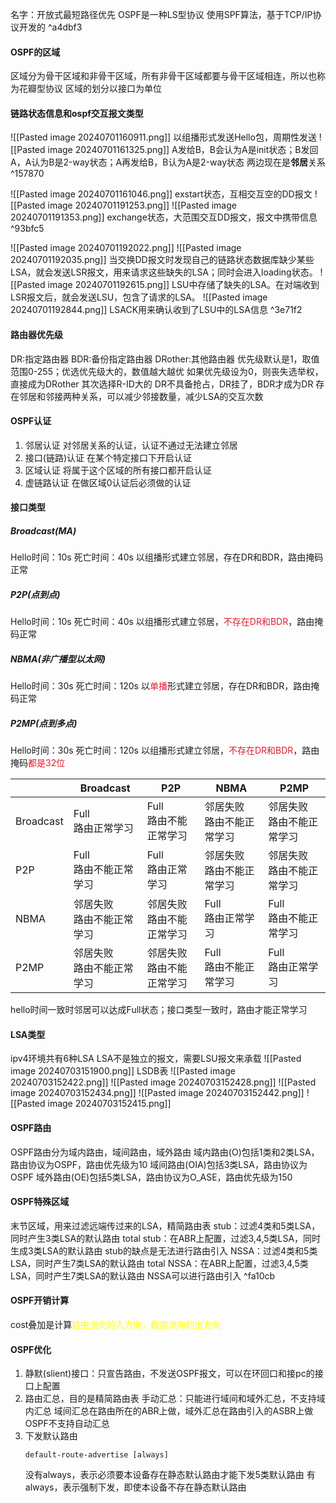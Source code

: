 名字：开放式最短路径优先
OSPF是一种LS型协议
使用SPF算法，基于TCP/IP协议开发的 ^a4dbf3
#### OSPF的区域
区域分为骨干区域和非骨干区域，所有非骨干区域都要与骨干区域相连，所以也称为花瓣型协议
区域的划分以接口为单位


#### 链路状态信息和ospf交互报文类型
![[Pasted image 20240701160911.png]]
以组播形式发送Hello包，周期性发送
![[Pasted image 20240701161325.png]]
A发给B，B会认为A是init状态；B发回A，A认为B是2-way状态；A再发给B，B认为A是2-way状态
两边现在是**邻居**关系 ^157870

![[Pasted image 20240701161046.png]]
exstart状态，互相交互空的DD报文
![[Pasted image 20240701191253.png]]
![[Pasted image 20240701191353.png]]
exchange状态，大范围交互DD报文，报文中携带信息 ^93bfc5

![[Pasted image 20240701192022.png]]
![[Pasted image 20240701192035.png]]
当交换DD报文时发现自己的链路状态数据库缺少某些LSA，就会发送LSR报文，用来请求这些缺失的LSA；同时会进入loading状态。
![[Pasted image 20240701192615.png]]
LSU中存储了缺失的LSA。在对端收到LSR报文后，就会发送LSU，包含了请求的LSA。
![[Pasted image 20240701192844.png]]
LSACK用来确认收到了LSU中的LSA信息 ^3e71f2

#### 路由器优先级
DR:指定路由器
BDR:备份指定路由器
DRother:其他路由器
优先级默认是1，取值范围0-255；优选优先级大的，数值越大越优
如果优先级设为0，则丧失选举权，直接成为DRother
其次选择R-ID大的
DR不具备抢占，DR挂了，BDR才成为DR
存在邻居和邻接两种关系，可以减少邻接数量，减少LSA的交互次数

#### OSPF认证
1. 邻居认证
   对邻居关系的认证，认证不通过无法建立邻居
2. 接口(链路)认证
   在某个特定接口下开启认证
3. 区域认证
   将属于这个区域的所有接口都开启认证
4. 虚链路认证
   在做区域0认证后必须做的认证
#### 接口类型
##### Broadcast(MA)
Hello时间：10s
死亡时间：40s
以组播形式建立邻居，存在DR和BDR，路由掩码正常
##### P2P(点到点)
Hello时间：10s
死亡时间：40s
以组播形式建立邻居，<font style="color:#de1c31">不存在DR和BDR</font>，路由掩码正常
##### NBMA(非广播型以太网)
Hello时间：30s
死亡时间：120s
以<font style="color:#de1c31">单播</font>形式建立邻居，存在DR和BDR，路由掩码正常
##### P2MP(点到多点)
Hello时间：30s
死亡时间：120s
以组播形式建立邻居，<font style="color:#de1c31">不存在DR和BDR</font>，路由掩码<font style="color:#de1c31">都是32位</font>

|           | Broadcast        | P2P              | NBMA             | P2MP             |
| --------- | ---------------- | ---------------- | ---------------- | ---------------- |
| Broadcast | Full<br>路由正常学习   | Full<br>路由不能正常学习 | 邻居失败<br>路由不能正常学习 | 邻居失败<br>路由不能正常学习 |
| P2P       | Full<br>路由不能正常学习 | Full<br>路由正常学习   | 邻居失败<br>路由不能正常学习 | 邻居失败<br>路由不能正常学习 |
| NBMA      | 邻居失败<br>路由不能正常学习 | 邻居失败<br>路由不能正常学习 | Full<br>路由正常学习   | Full<br>路由不能正常学习 |
| P2MP      | 邻居失败<br>路由不能正常学习 | 邻居失败<br>路由不能正常学习 | Full<br>路由不能正常学习 | Full<br>路由正常学习   |
hello时间一致时邻居可以达成Full状态；接口类型一致时，路由才能正常学习

#### LSA类型
ipv4环境共有6种LSA
LSA不是独立的报文，需要LSU报文来承载
![[Pasted image 20240703151900.png]]
LSDB表
![[Pasted image 20240703152422.png]]
![[Pasted image 20240703152428.png]]
![[Pasted image 20240703152434.png]]
![[Pasted image 20240703152442.png]]
![[Pasted image 20240703152415.png]]

#### OSPF路由
OSPF路由分为域内路由，域间路由，域外路由
域内路由(O)包括1类和2类LSA，路由协议为OSPF，路由优先级为10
域间路由(OIA)包括3类LSA，路由协议为OSPF
域外路由(OE)包括5类LSA，路由协议为O_ASE，路由优先级为150

#### OSPF特殊区域
末节区域，用来过滤远端传过来的LSA，精简路由表
	stub：过滤4类和5类LSA，同时产生3类LSA的默认路由
	total stub：在ABR上配置，过滤3,4,5类LSA，同时生成3类LSA的默认路由
	stub的缺点是无法进行路由引入
	NSSA：过滤4类和5类LSA，同时产生7类LSA的默认路由
	total NSSA：在ABR上配置，过滤3,4,5类LSA，同时产生7类LSA的默认路由
	NSSA可以进行路由引入 ^fa10cb

#### OSPF开销计算
cost叠加是计算<font style="color:yellow">路由流向的入方向，数据流向的出方向</font>

#### OSPF优化
1. 静默(slient)接口：只宣告路由，不发送OSPF报文，可以在环回口和接pc的接口上配置
2. 路由汇总，目的是精简路由表
   手动汇总：只能进行域间和域外汇总，不支持域内汇总
   域间汇总在路由所在的ABR上做，域外汇总在路由引入的ASBR上做
   OSPF不支持自动汇总
3. 下发默认路由
   ```
   default-route-advertise [always]
    ```
    没有always，表示必须要本设备存在静态默认路由才能下发5类默认路由
    有always，表示强制下发，即使本设备不存在静态默认路由